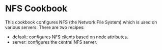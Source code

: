 # NFS Cookbook

This cookbook configures NFS (the Network File System) which is used on
various servers. There are two recipes:

* default: configures NFS clients based on node attributes.
* server: configures the central NFS server.
